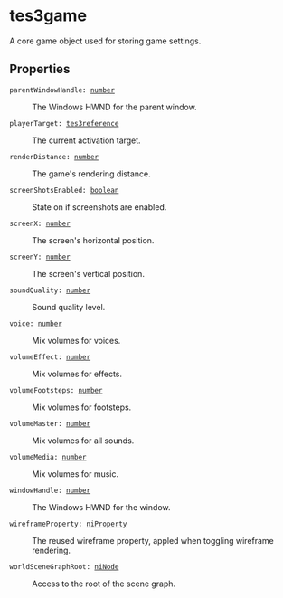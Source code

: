 # tes3game

A core game object used for storing game settings.

## Properties

<dl class="describe">
<dt><code class="descname">parentWindowHandle: <a href="https://mwse.readthedocs.io/en/latest/lua/type/number.html">number</a></code></dt>
<dd>

The Windows HWND for the parent window.

</dd>
<dt><code class="descname">playerTarget: <a href="https://mwse.readthedocs.io/en/latest/lua/type/tes3reference.html">tes3reference</a></code></dt>
<dd>

The current activation target.

</dd>
<dt><code class="descname">renderDistance: <a href="https://mwse.readthedocs.io/en/latest/lua/type/number.html">number</a></code></dt>
<dd>

The game's rendering distance.

</dd>
<dt><code class="descname">screenShotsEnabled: <a href="https://mwse.readthedocs.io/en/latest/lua/type/boolean.html">boolean</a></code></dt>
<dd>

State on if screenshots are enabled.

</dd>
<dt><code class="descname">screenX: <a href="https://mwse.readthedocs.io/en/latest/lua/type/number.html">number</a></code></dt>
<dd>

The screen's horizontal position.

</dd>
<dt><code class="descname">screenY: <a href="https://mwse.readthedocs.io/en/latest/lua/type/number.html">number</a></code></dt>
<dd>

The screen's vertical position.

</dd>
<dt><code class="descname">soundQuality: <a href="https://mwse.readthedocs.io/en/latest/lua/type/number.html">number</a></code></dt>
<dd>

Sound quality level.

</dd>
<dt><code class="descname">voice: <a href="https://mwse.readthedocs.io/en/latest/lua/type/number.html">number</a></code></dt>
<dd>

Mix volumes for voices.

</dd>
<dt><code class="descname">volumeEffect: <a href="https://mwse.readthedocs.io/en/latest/lua/type/number.html">number</a></code></dt>
<dd>

Mix volumes for effects.

</dd>
<dt><code class="descname">volumeFootsteps: <a href="https://mwse.readthedocs.io/en/latest/lua/type/number.html">number</a></code></dt>
<dd>

Mix volumes for footsteps.

</dd>
<dt><code class="descname">volumeMaster: <a href="https://mwse.readthedocs.io/en/latest/lua/type/number.html">number</a></code></dt>
<dd>

Mix volumes for all sounds.

</dd>
<dt><code class="descname">volumeMedia: <a href="https://mwse.readthedocs.io/en/latest/lua/type/number.html">number</a></code></dt>
<dd>

Mix volumes for music.

</dd>
<dt><code class="descname">windowHandle: <a href="https://mwse.readthedocs.io/en/latest/lua/type/number.html">number</a></code></dt>
<dd>

The Windows HWND for the window.

</dd>
<dt><code class="descname">wireframeProperty: <a href="https://mwse.readthedocs.io/en/latest/lua/type/niProperty.html">niProperty</a></code></dt>
<dd>

The reused wireframe property, appled when toggling wireframe rendering.

</dd>
<dt><code class="descname">worldSceneGraphRoot: <a href="https://mwse.readthedocs.io/en/latest/lua/type/niNode.html">niNode</a></code></dt>
<dd>

Access to the root of the scene graph.

</dd>
</dl>
